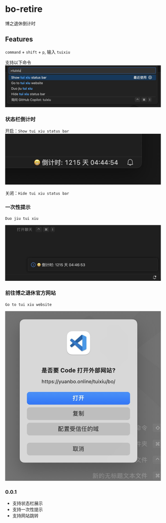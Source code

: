 # bo-retire

博之退休倒计时

## Features

`command` + `shift` + `p`, 输入 `tuixiu`

支持以下命令
![commands](./images/commands.jpg)

### 状态栏倒计时

开启：`Show tui xiu status bar`
![commands](./images/statusbar.jpg)

关闭：`Hide tui xiu status bar`

### 一次性提示

`Duo jiu tui xiu`

![commands](./images/duojiu.jpg)

### 前往博之退休官方网站

`Go to tui xiu website`

![commands](./images/website.jpg)

### 0.0.1

- 支持状态栏展示
- 支持一次性提示
- 支持网站跳转
